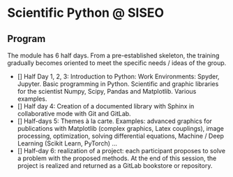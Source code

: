 # Scientific Python @ SISEO

## Program
The module has 6 half days. From a pre-established skeleton, the training gradually becomes oriented to meet the specific needs / ideas of the group.

- [] Half Day 1, 2, 3: Introduction to Python: Work Environments: Spyder, Jupyter. Basic programming in Python. Scientific and graphic libraries for the scientist Numpy, Scipy, Pandas and Matplotlib. Various examples.
- [] Half day 4: Creation of a documented library with Sphinx in collaborative mode with Git and GitLab.
- [] Half-days 5: Themes à la carte. Examples: advanced graphics for publications with Matplotlib (complex graphics, Latex couplings), image processing, optimization, solving differential equations, Machine / Deep Learning (Scikit Learn, PyTorch) …
- [] Half-day 6: realization of a project: each participant proposes to solve a problem with the proposed methods. At the end of this session, the project is realized and returned as a GitLab bookstore or repository.

